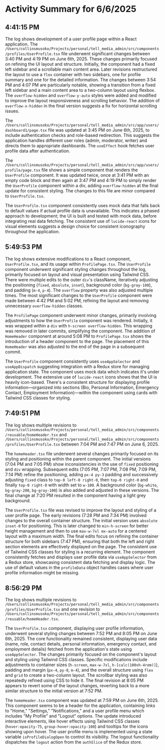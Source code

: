 # Activity Summary for 6/6/2025

## 4:41:15 PM
The log shows development of a user profile page within a React application.  The `/Users/collinsmusoko/Projects/personal/tell_media_admin/src/components/profiles/UserProfile.tsx` file underwent significant changes between 3:40 PM and 4:19 PM on June 6th, 2025. These changes primarily focused on refining the UI layout and structure.  Initially, the component had a fixed left sidebar and a scrollable main content area.  Later revisions restructured the layout to use a `flex` container with two sidebars, one for profile summary and one for the detailed information. The changes between 3:54 PM and 4:07 PM are particularly notable, showing a transition from a fixed left sidebar and a main content area to a two-column layout using flexbox.  The  `overflow-hidden` and `overflow-y-auto` styles were added and modified to improve the layout responsiveness and scrolling behavior. The addition of `overflow-x-hidden` in the final version suggests a fix for horizontal scrolling issues.


The `/Users/collinsmusoko/Projects/personal/tell_media_admin/src/app/users/dashboard1/page.tsx` file was updated at 3:45 PM on June 6th, 2025, to include authentication checks and role-based redirection.  This suggests the application handles different user roles (admin, moderator, writer) and directs them to appropriate dashboards.  The `useEffect` hook fetches user profile data after authentication.


The `/Users/collinsmusoko/Projects/personal/tell_media_admin/src/app/users/profile/page.tsx` file shows a simple component that renders the `UserProfile` component.  It was updated twice, once at 3:41 PM with an empty code block and then again at 3:47 PM and 4:19 PM to simply render the `UserProfile` component within a div, adding `overflow-hidden` at the final update for consistent styling.  The changes to this file are minor compared to `UserProfile.tsx`.

The `UserProfile.tsx` component consistently uses mock data that falls back to default values if actual profile data is unavailable. This indicates a phased approach to development;  the UI is built and tested with mock data, before integrating real data fetching.  The consistent use of `lucide-react` icons for visual elements suggests a design choice for consistent iconography throughout the application.


## 5:49:53 PM
The log shows extensive modifications to a React component, `UserProfile.tsx`, and its usage within `ProfilePage.tsx`.  The `UserProfile` component underwent significant styling changes throughout the log, primarily focused on layout and visual presentation using Tailwind CSS.  There were multiple edits to the outer `div`'s className, iteratively adjusting the positioning (`fixed`, `absolute`, `inset`), background color (`bg-gray-100`), and padding (`m-4`, `p-4`). The `overflow` property was also adjusted multiple times.  The most significant changes to the `UserProfile` component were made between 4:42 PM and 5:02 PM, refining the layout and removing unnecessary `overflow-hidden` classes.


The `ProfilePage` component underwent minor changes, primarily involving adjustments to how the `UserProfile` component was rendered. Initially, it was wrapped within a `div` with `h-screen overflow-hidden`. This wrapping was removed in later commits, simplifying the component. The addition of `HomeHeader` component at around 5:08 PM to `ProfilePage.tsx` shows the introduction of a header component to the page.  The placement of this `HomeHeader` was also adjusted to the end of the page in a subsequent commit.

The `UserProfile` component consistently uses  `useAppSelector` and `useAppDispatch` suggesting integration with a Redux store for managing application state.  The component uses mock data which indicates it's under development. The extensive use of  `lucide-react` icons shows that the UI is heavily icon-based.  There's a consistent structure for displaying profile information—organized into sections (Bio, Personal Information, Emergency Contact, Employment Information)—within the component using cards with Tailwind CSS classes for styling.


## 7:49:51 PM
The log shows multiple revisions to `/Users/collinsmusoko/Projects/personal/tell_media_admin/src/components/reusable/homeHeader.tsx` and `/Users/collinsmusoko/Projects/personal/tell_media_admin/src/components/profiles/UserProfile.tsx` between 7:04 PM and 7:47 PM on June 6, 2025.

The `homeHeader.tsx` file underwent several changes primarily focused on its styling and positioning within the parent component.  The initial versions (7:04 PM and 7:05 PM) show inconsistencies in the use of `fixed` positioning and `div` wrapping.  Subsequent edits (7:05 PM, 7:07 PM, 7:08 PM, 7:09 PM, 7:14 PM) refine the positioning, adding `px-4 py-3` padding and successively adjusting `fixed` class to `top-0 left-0 right-0`, then `top-0 right-0` and finally `top-0 right-0` with width set to `w-100`.  A background color (`bg-white`, `bg-gray-200`, `bg-gray-100`) is also added and adjusted in these versions. The final change at 7:20 PM resulted in the component having a light grey background.

The `UserProfile.tsx` file was revised to improve the layout and styling of a user profile page.  The early revisions (7:28 PM and 7:34 PM) involved changes to the overall container structure. The initial version uses `absolute inset-0` for positioning. This is later changed to `min-h-screen` for better height management and then to use `max-w-7xl mx-auto` for a centered layout with a maximum width.  The final edits focus on refining the container structure for both sidebars (7:47 PM), ensuring that both the left and right section elements are effectively displayed on the page.  The consistent use of Tailwind CSS classes for styling is a recurring element.  The component consistently fetches and displays user profile data via  `useAppSelector` from a Redux store, showcasing consistent data fetching and display logic.  The use of default values in the `profileData` object handles cases where user profile information might be missing.


## 8:56:29 PM
The log shows multiple revisions to `/Users/collinsmusoko/Projects/personal/tell_media_admin/src/components/profiles/UserProfile.tsx` and one revision to `/Users/collinsmusoko/Projects/personal/tell_media_admin/src/components/reusable/homeHeader.tsx`.

The `UserProfile.tsx` component, displaying user profile information, underwent several styling changes between 7:52 PM and 8:05 PM on June 6th, 2025.  The core functionality remained consistent, displaying user data (name, role, contact details, personal information, emergency contact, and employment details) fetched from the application's state using `useAppSelector`.  The changes primarily focused on the component's layout and styling using Tailwind CSS classes.  Specific modifications include adjustments to container sizes (`h-screen`, `max-w-7xl`, `h-[calc(100vh-4rem)]`), padding and margin (`px-4`, `py-8`, `m-4`), and the overall structure using `flex` and `grid` to create a two-column layout.  The scrollbar styling was also repeatedly refined using CSS to hide it.  The final revision at 8:05 PM appears to revert some of the layout changes, reverting back to a more similar structure to the initial version at 7:52 PM.

The `homeHeader.tsx` component was updated at 7:59 PM on June 6th, 2025. This component seems to be a header for the application, containing links to "Home," "Settings," "Notifications," and a user profile menu which includes "My Profile" and "Logout" options. The update introduced interactive elements, like hover effects using Tailwind CSS classes (`hover:opacity-75`, `group-hover:opacity-100`) and tooltips for the icons showing upon hover.  The user profile menu is implemented using a state variable `isProfileDialogOpen` to control its visibility.  The logout functionality dispatches the `logout` action from the `authSlice` of the Redux store.
